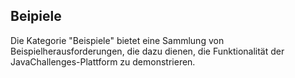 ## Beipiele

Die Kategorie "Beispiele" bietet eine Sammlung von Beispielherausforderungen, die dazu dienen, die Funktionalität der JavaChallenges-Plattform zu demonstrieren. 